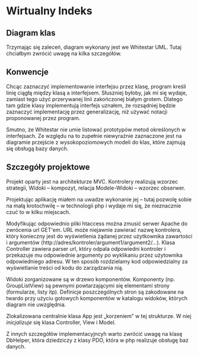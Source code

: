 Wirtualny Indeks
====

Diagram klas
----

Trzymając się zaleceń, diagram wykonany jest we Whitestar UML. 
Tutaj chciałbym zwrócić uwagę na kilka szczegółów. 


Konwencje
----

Chcąc zaznaczyć implementowanie interfejsu przez klasę, program kreśli linię
ciągłą między klasą a interfejsem. Słuszniej byłoby, jak mi się wydaje, zamiast tego użyć przerywanej linii
zakończonej białym grotem. Dlatego tam gdzie klasy implementują
interfejs uznałem, że rozsądniej będzie zaznaczyć implementację przez
generalizację, niż używać notacji proponowanej przez program.

Smutno, że Whitestar nie umie listować prototypów metod określonych w
interfejsach. Ze względu na to zupełnie niewyraźnie zaznaczone jest na diagramie przejście z wysokopoziomowych modeli do klas,
które zajmują się obsługą bazy danych.


Szczegóły projektowe
----
Projekt oparty jest na architekturze MVC. Kontrolery realizują wzorzec
strategii, Widoki – kompozyt, relacja Modele-Widoki – wzorzec obserwer.


Projektując aplikację miałem na uwadze wykonanie jej – tutaj pozwolę sobie na małą krotochwilę – w technologii php i wydaje mi się, że nieznacznie czuć to w kilku miejscach.


Modyfikując odpowiednio pliki htaccess można zmusić serwer Apache do zwrócenia 
url GET'em. URL może niejawnie zawierać nazwę kontrolera, który konieczny jest do
wyświetlenia żądanej przez użytkownika zawartości i argumentów (http://adres/kontroler/argument1/argument2/…).
Klasa Controller zawiera parser url, który odpala odpowiedni kontroler i
przekazuje mu odpowiednie argumenty po wyklikaniu przez użytownika odpowiedniego adresu.
W ten sposób rozdzielamy kod odpowiedzialny za wyświetlanie treści od kodu do
zarządzania nią.

Widoki zorganizowane są w drzewo komponentów. Komponenty (np. GroupListView) są
pewnymi powtarzającymi się elementami strony (formularze, listy itp). Definicje
poszczególnych stron są zakodowane na twardo przy użyciu gotowych komponentów w katalogu
widoków, których diagram nie uwzględnia.


Zlokalizowana centralnie klasa App jest „korzeniem” w tej strukturze. W niej
_inicjalizuje_ się klasa Controller, View i Model.


Z innych szczegółów implementacyjncyh warto zwrócić uwagę na klasę DbHelper,
która dziedziczy z klasy PDO, która w php realizuje
obsługę baz danych.
